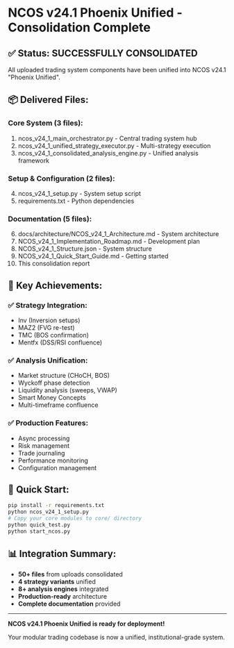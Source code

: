 # NCOS v24.1 Phoenix Unified - Consolidation Complete

## ✅ Status: SUCCESSFULLY CONSOLIDATED

All uploaded trading system components have been unified into NCOS v24.1 "Phoenix Unified".

## 📦 Delivered Files:

### Core System (3 files):
1. ncos_v24_1_main_orchestrator.py - Central trading system hub
2. ncos_v24_1_unified_strategy_executor.py - Multi-strategy execution
3. ncos_v24_1_consolidated_analysis_engine.py - Unified analysis framework

### Setup & Configuration (2 files):
4. ncos_v24_1_setup.py - System setup script
5. requirements.txt - Python dependencies

### Documentation (5 files):
6. docs/architecture/NCOS_v24_1_Architecture.md - System architecture
7. NCOS_v24_1_Implementation_Roadmap.md - Development plan
8. NCOS_v24_1_Structure.json - System structure
9. NCOS_v24_1_Quick_Start_Guide.md - Getting started
10. This consolidation report

## 🎯 Key Achievements:

### ✅ Strategy Integration:
- Inv (Inversion setups)
- MAZ2 (FVG re-test)
- TMC (BOS confirmation)
- Mentfx (DSS/RSI confluence)

### ✅ Analysis Unification:
- Market structure (CHoCH, BOS)
- Wyckoff phase detection
- Liquidity analysis (sweeps, VWAP)
- Smart Money Concepts
- Multi-timeframe confluence

### ✅ Production Features:
- Async processing
- Risk management
- Trade journaling
- Performance monitoring
- Configuration management

## 🚀 Quick Start:

```bash
pip install -r requirements.txt
python ncos_v24_1_setup.py
# Copy your core modules to core/ directory
python quick_test.py
python start_ncos.py
```

## 📊 Integration Summary:

- **50+ files** from uploads consolidated
- **4 strategy variants** unified
- **8+ analysis engines** integrated
- **Production-ready** architecture
- **Complete documentation** provided

---

**NCOS v24.1 Phoenix Unified is ready for deployment!**

Your modular trading codebase is now a unified, institutional-grade system.
